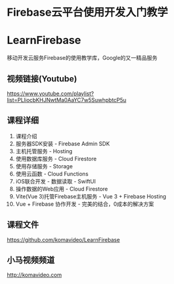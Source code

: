 Firebase云平台使用开发入门教学
===========================

# LearnFirebase

移动开发云服务Firebase的使用教学库，Google的又一精品服务

## 视频链接(Youtube)

https://www.youtube.com/playlist?list=PLliocbKHJNwtMa0AaYC7w5SuwhpbtcP5u

## 课程详细

01. 课程介绍
02. 服务器SDK安装 - Firebase Admin SDK
03. 主机托管服务 - Hosting
04. 使用数据库服务 - Cloud Firestore
05. 使用存储服务 - Storage
06. 使用云函数 - Cloud Functions
07. iOS联合开发 - 数据读取 - SwiftUI
08. 操作数据的Web应用 - Cloud Firestore
09. Vite(Vue 3)托管Firebase主机服务 - Vue 3 + Firebase Hosting
10. Vue + Firebase 协作开发 - 完美的结合，0成本的解决方案

## 课程文件

https://github.com/komavideo/LearnFirebase

## 小马视频频道
http://komavideo.com
